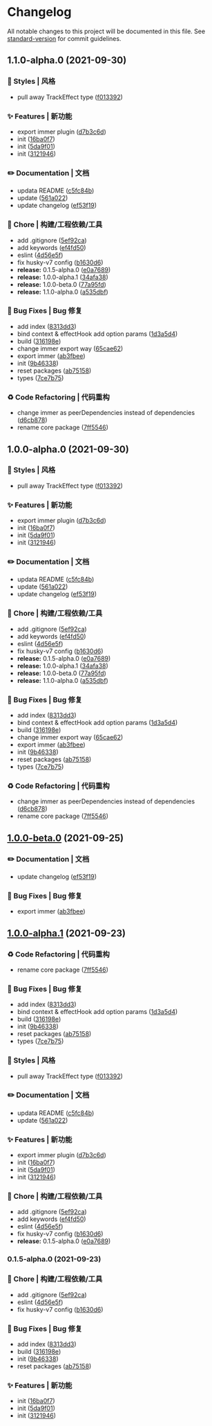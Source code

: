 # Changelog

All notable changes to this project will be documented in this file. See [standard-version](https://github.com/conventional-changelog/standard-version) for commit guidelines.

## 1.1.0-alpha.0 (2021-09-30)


### 💄 Styles | 风格

* pull away TrackEffect type ([f013392](https://github.com/Keylenn/cohookjs/commit/f01339262249fa99848b767ed55c2dfeec37d8d9))


### ✨ Features | 新功能

* export immer plugin ([d7b3c6d](https://github.com/Keylenn/cohookjs/commit/d7b3c6d6c5bbf7d0a0cce3eabd6c4aecccf967ad))
* init ([16ba0f7](https://github.com/Keylenn/cohookjs/commit/16ba0f760a09ffd178b49b6fe4187484590dc98c))
* init ([5da9f01](https://github.com/Keylenn/cohookjs/commit/5da9f0120f88c62600c66029941a80cb4122d20c))
* init ([3121946](https://github.com/Keylenn/cohookjs/commit/312194675379894f80917d4536cef264d7b9e8a4))


### ✏️ Documentation | 文档

* updata README ([c5fc84b](https://github.com/Keylenn/cohookjs/commit/c5fc84bae14f2d886b906ab2fee6ee9f6583e001))
* update ([561a022](https://github.com/Keylenn/cohookjs/commit/561a0224df5f8d4cdaf1cf3059ac79e521642d2d))
* update changelog ([ef53f19](https://github.com/Keylenn/cohookjs/commit/ef53f1916f80a7b828349e8f8b5c0d00a03dc9fd))


### 🚀 Chore | 构建/工程依赖/工具

* add .gitignore ([5ef92ca](https://github.com/Keylenn/cohookjs/commit/5ef92ca43327bf7bf6d43e86758d88a3e95d2d2a))
* add keywords ([ef4fd50](https://github.com/Keylenn/cohookjs/commit/ef4fd50d040628289ea6b8a95ee2daa462265f4e))
* eslint ([4d56e5f](https://github.com/Keylenn/cohookjs/commit/4d56e5f0a0b1a99bb787e9152c9dae06169682fe))
* fix husky-v7 config ([b1630d6](https://github.com/Keylenn/cohookjs/commit/b1630d6b1887d3ca29579e54319cd2818d39ba1e))
* **release:** 0.1.5-alpha.0 ([e0a7689](https://github.com/Keylenn/cohookjs/commit/e0a768914996ef78baff9a4e6d240f2391a632fd))
* **release:** 1.0.0-alpha.1 ([34afa38](https://github.com/Keylenn/cohookjs/commit/34afa386b7f6d8e6e9e7587a13070aa509465211))
* **release:** 1.0.0-beta.0 ([77a95fd](https://github.com/Keylenn/cohookjs/commit/77a95fd6bc43bb5b67086f1613d248208f604b75))
* **release:** 1.1.0-alpha.0 ([a535dbf](https://github.com/Keylenn/cohookjs/commit/a535dbfec64bb1ee5e14270f9e0dff30f373d602))


### 🐛 Bug Fixes | Bug 修复

* add index ([8313dd3](https://github.com/Keylenn/cohookjs/commit/8313dd341fc51843b60bcfd7e11d99fe0155b86f))
* bind context & effectHook add option params ([1d3a5d4](https://github.com/Keylenn/cohookjs/commit/1d3a5d40b9fa6d4a008c773c9dd2a8e68a744161))
* build ([316198e](https://github.com/Keylenn/cohookjs/commit/316198e33e39ec0fc31c8292787865d842801c08))
* change immer export way ([65cae62](https://github.com/Keylenn/cohookjs/commit/65cae628be051d3add6712977f1e107785210a32))
* export immer ([ab3fbee](https://github.com/Keylenn/cohookjs/commit/ab3fbeeb830d636ac19a6872cea8b56c3fa11d59))
* init ([9b46338](https://github.com/Keylenn/cohookjs/commit/9b4633825a8b18e066ab1ba5f09ef85ec4e0ab60))
* reset packages ([ab75158](https://github.com/Keylenn/cohookjs/commit/ab75158999acbca6c582a85f3abc23f7bc39e546))
* types ([7ce7b75](https://github.com/Keylenn/cohookjs/commit/7ce7b752ae8fcc92804a1414ce5600b69c4712ec))


### ♻️ Code Refactoring | 代码重构

* change immer as peerDependencies instead of dependencies ([d6cb878](https://github.com/Keylenn/cohookjs/commit/d6cb8787057bb95a38d81bf7b58abe3b4fbf182f))
* rename core package ([7ff5546](https://github.com/Keylenn/cohookjs/commit/7ff5546b734490eac2f038669a6a4795aecddbaf))

## 1.0.0-alpha.0 (2021-09-30)


### 💄 Styles | 风格

* pull away TrackEffect type ([f013392](https://github.com/Keylenn/cohookjs/commit/f01339262249fa99848b767ed55c2dfeec37d8d9))


### ✨ Features | 新功能

* export immer plugin ([d7b3c6d](https://github.com/Keylenn/cohookjs/commit/d7b3c6d6c5bbf7d0a0cce3eabd6c4aecccf967ad))
* init ([16ba0f7](https://github.com/Keylenn/cohookjs/commit/16ba0f760a09ffd178b49b6fe4187484590dc98c))
* init ([5da9f01](https://github.com/Keylenn/cohookjs/commit/5da9f0120f88c62600c66029941a80cb4122d20c))
* init ([3121946](https://github.com/Keylenn/cohookjs/commit/312194675379894f80917d4536cef264d7b9e8a4))


### ✏️ Documentation | 文档

* updata README ([c5fc84b](https://github.com/Keylenn/cohookjs/commit/c5fc84bae14f2d886b906ab2fee6ee9f6583e001))
* update ([561a022](https://github.com/Keylenn/cohookjs/commit/561a0224df5f8d4cdaf1cf3059ac79e521642d2d))
* update changelog ([ef53f19](https://github.com/Keylenn/cohookjs/commit/ef53f1916f80a7b828349e8f8b5c0d00a03dc9fd))


### 🚀 Chore | 构建/工程依赖/工具

* add .gitignore ([5ef92ca](https://github.com/Keylenn/cohookjs/commit/5ef92ca43327bf7bf6d43e86758d88a3e95d2d2a))
* add keywords ([ef4fd50](https://github.com/Keylenn/cohookjs/commit/ef4fd50d040628289ea6b8a95ee2daa462265f4e))
* eslint ([4d56e5f](https://github.com/Keylenn/cohookjs/commit/4d56e5f0a0b1a99bb787e9152c9dae06169682fe))
* fix husky-v7 config ([b1630d6](https://github.com/Keylenn/cohookjs/commit/b1630d6b1887d3ca29579e54319cd2818d39ba1e))
* **release:** 0.1.5-alpha.0 ([e0a7689](https://github.com/Keylenn/cohookjs/commit/e0a768914996ef78baff9a4e6d240f2391a632fd))
* **release:** 1.0.0-alpha.1 ([34afa38](https://github.com/Keylenn/cohookjs/commit/34afa386b7f6d8e6e9e7587a13070aa509465211))
* **release:** 1.0.0-beta.0 ([77a95fd](https://github.com/Keylenn/cohookjs/commit/77a95fd6bc43bb5b67086f1613d248208f604b75))
* **release:** 1.1.0-alpha.0 ([a535dbf](https://github.com/Keylenn/cohookjs/commit/a535dbfec64bb1ee5e14270f9e0dff30f373d602))


### 🐛 Bug Fixes | Bug 修复

* add index ([8313dd3](https://github.com/Keylenn/cohookjs/commit/8313dd341fc51843b60bcfd7e11d99fe0155b86f))
* bind context & effectHook add option params ([1d3a5d4](https://github.com/Keylenn/cohookjs/commit/1d3a5d40b9fa6d4a008c773c9dd2a8e68a744161))
* build ([316198e](https://github.com/Keylenn/cohookjs/commit/316198e33e39ec0fc31c8292787865d842801c08))
* change immer export way ([65cae62](https://github.com/Keylenn/cohookjs/commit/65cae628be051d3add6712977f1e107785210a32))
* export immer ([ab3fbee](https://github.com/Keylenn/cohookjs/commit/ab3fbeeb830d636ac19a6872cea8b56c3fa11d59))
* init ([9b46338](https://github.com/Keylenn/cohookjs/commit/9b4633825a8b18e066ab1ba5f09ef85ec4e0ab60))
* reset packages ([ab75158](https://github.com/Keylenn/cohookjs/commit/ab75158999acbca6c582a85f3abc23f7bc39e546))
* types ([7ce7b75](https://github.com/Keylenn/cohookjs/commit/7ce7b752ae8fcc92804a1414ce5600b69c4712ec))


### ♻️ Code Refactoring | 代码重构

* change immer as peerDependencies instead of dependencies ([d6cb878](https://github.com/Keylenn/cohookjs/commit/d6cb8787057bb95a38d81bf7b58abe3b4fbf182f))
* rename core package ([7ff5546](https://github.com/Keylenn/cohookjs/commit/7ff5546b734490eac2f038669a6a4795aecddbaf))

## [1.0.0-beta.0](https://github.com/Keylenn/cohookjs/compare/v1.0.0-alpha.1...v1.0.0-beta.0) (2021-09-25)


### ✏️ Documentation | 文档

* update changelog ([ef53f19](https://github.com/Keylenn/cohookjs/commit/ef53f1916f80a7b828349e8f8b5c0d00a03dc9fd))


### 🐛 Bug Fixes | Bug 修复

* export immer ([ab3fbee](https://github.com/Keylenn/cohookjs/commit/ab3fbeeb830d636ac19a6872cea8b56c3fa11d59))

## [1.0.0-alpha.1](https://github.com/Keylenn/cohookjs/compare/v1.1.0-alpha.0...v1.0.0-alpha.1) (2021-09-23)

### ♻️ Code Refactoring | 代码重构

* rename core package ([7ff5546](https://github.com/Keylenn/cohookjs/commit/7ff5546b734490eac2f038669a6a4795aecddbaf))


### 🐛 Bug Fixes | Bug 修复

* add index ([8313dd3](https://github.com/Keylenn/cohookjs/commit/8313dd341fc51843b60bcfd7e11d99fe0155b86f))
* bind context & effectHook add option params ([1d3a5d4](https://github.com/Keylenn/cohookjs/commit/1d3a5d40b9fa6d4a008c773c9dd2a8e68a744161))
* build ([316198e](https://github.com/Keylenn/cohookjs/commit/316198e33e39ec0fc31c8292787865d842801c08))
* init ([9b46338](https://github.com/Keylenn/cohookjs/commit/9b4633825a8b18e066ab1ba5f09ef85ec4e0ab60))
* reset packages ([ab75158](https://github.com/Keylenn/cohookjs/commit/ab75158999acbca6c582a85f3abc23f7bc39e546))
* types ([7ce7b75](https://github.com/Keylenn/cohookjs/commit/7ce7b752ae8fcc92804a1414ce5600b69c4712ec))


### 💄 Styles | 风格

* pull away TrackEffect type ([f013392](https://github.com/Keylenn/cohookjs/commit/f01339262249fa99848b767ed55c2dfeec37d8d9))


### ✏️ Documentation | 文档

* updata README ([c5fc84b](https://github.com/Keylenn/cohookjs/commit/c5fc84bae14f2d886b906ab2fee6ee9f6583e001))
* update ([561a022](https://github.com/Keylenn/cohookjs/commit/561a0224df5f8d4cdaf1cf3059ac79e521642d2d))


### ✨ Features | 新功能

* export immer plugin ([d7b3c6d](https://github.com/Keylenn/cohookjs/commit/d7b3c6d6c5bbf7d0a0cce3eabd6c4aecccf967ad))
* init ([16ba0f7](https://github.com/Keylenn/cohookjs/commit/16ba0f760a09ffd178b49b6fe4187484590dc98c))
* init ([5da9f01](https://github.com/Keylenn/cohookjs/commit/5da9f0120f88c62600c66029941a80cb4122d20c))
* init ([3121946](https://github.com/Keylenn/cohookjs/commit/312194675379894f80917d4536cef264d7b9e8a4))


### 🚀 Chore | 构建/工程依赖/工具

* add .gitignore ([5ef92ca](https://github.com/Keylenn/cohookjs/commit/5ef92ca43327bf7bf6d43e86758d88a3e95d2d2a))
* add keywords ([ef4fd50](https://github.com/Keylenn/cohookjs/commit/ef4fd50d040628289ea6b8a95ee2daa462265f4e))
* eslint ([4d56e5f](https://github.com/Keylenn/cohookjs/commit/4d56e5f0a0b1a99bb787e9152c9dae06169682fe))
* fix husky-v7 config ([b1630d6](https://github.com/Keylenn/cohookjs/commit/b1630d6b1887d3ca29579e54319cd2818d39ba1e))
* **release:** 0.1.5-alpha.0 ([e0a7689](https://github.com/Keylenn/cohookjs/commit/e0a768914996ef78baff9a4e6d240f2391a632fd))

### 0.1.5-alpha.0 (2021-09-23)

### 🚀 Chore | 构建/工程依赖/工具

* add .gitignore ([5ef92ca](https://github.com/Keylenn/cohookjs/commit/5ef92ca43327bf7bf6d43e86758d88a3e95d2d2a))
* eslint ([4d56e5f](https://github.com/Keylenn/cohookjs/commit/4d56e5f0a0b1a99bb787e9152c9dae06169682fe))
* fix husky-v7 config ([b1630d6](https://github.com/Keylenn/cohookjs/commit/b1630d6b1887d3ca29579e54319cd2818d39ba1e))


### 🐛 Bug Fixes | Bug 修复

* add index ([8313dd3](https://github.com/Keylenn/cohookjs/commit/8313dd341fc51843b60bcfd7e11d99fe0155b86f))
* build ([316198e](https://github.com/Keylenn/cohookjs/commit/316198e33e39ec0fc31c8292787865d842801c08))
* init ([9b46338](https://github.com/Keylenn/cohookjs/commit/9b4633825a8b18e066ab1ba5f09ef85ec4e0ab60))
* reset packages ([ab75158](https://github.com/Keylenn/cohookjs/commit/ab75158999acbca6c582a85f3abc23f7bc39e546))


### ✨ Features | 新功能

* init ([16ba0f7](https://github.com/Keylenn/cohookjs/commit/16ba0f760a09ffd178b49b6fe4187484590dc98c))
* init ([5da9f01](https://github.com/Keylenn/cohookjs/commit/5da9f0120f88c62600c66029941a80cb4122d20c))
* init ([3121946](https://github.com/Keylenn/cohookjs/commit/312194675379894f80917d4536cef264d7b9e8a4))
